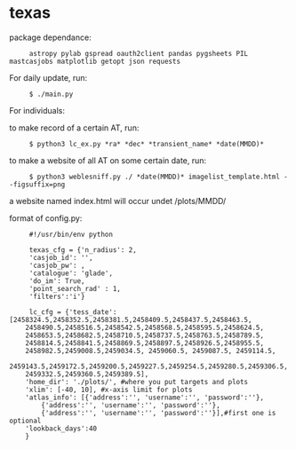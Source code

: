 # texas

package dependance:

         astropy pylab gspread oauth2client pandas pygsheets PIL mastcasjobs matplotlib getopt json requests

For daily update, run:

         $ ./main.py

For individuals:

to make record of a certain AT, run:

         $ python3 lc_ex.py *ra* *dec* *transient_name* *date(MMDD)* 

to make a website of all AT on some certain date, run:

         $ python3 weblesniff.py ./ *date(MMDD)* imagelist_template.html --figsuffix=png

a website named index.html will occur undet /plots/MMDD/


format of config.py:



         #!/usr/bin/env python

         texas_cfg = {'n_radius': 2,
         'casjob_id': '',
         'casjob_pw': ,
         'catalogue': 'glade',
         'do_im': True,
         'point_search_rad' : 1,
         'filters':'i'}
         
         lc_cfg = {'tess_date': [2458324.5,2458352.5,2458381.5,2458409.5,2458437.5,2458463.5,
        2458490.5,2458516.5,2458542.5,2458568.5,2458595.5,2458624.5,
        2458653.5,2458682.5,2458710.5,2458737.5,2458763.5,2458789.5,
        2458814.5,2458841.5,2458869.5,2458897.5,2458926.5,2458955.5,
        2458982.5,2459008.5,2459034.5, 2459060.5, 2459087.5, 2459114.5,      
        2459143.5,2459172.5,2459200.5,2459227.5,2459254.5,2459280.5,2459306.5,
        2459332.5,2459360.5,2459389.5],
        'home_dir': './plots/', #where you put targets and plots
        'xlim': [-40, 10], #x-axis limit for plots
        'atlas_info': [{'address':'', 'username':'', 'password':''},   
            {'address':'', 'username':'', 'password':''},
            {'address':'', 'username':'', 'password':''}],#first one is optional
        'lookback_days':40
        }



